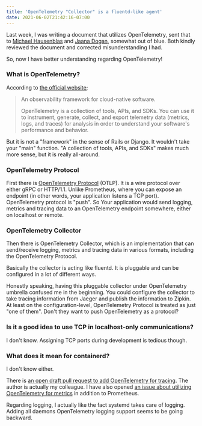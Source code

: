```yaml
---
title: 'OpenTelemetry "Collector" is a fluentd-like agent'
date: 2021-06-02T21:42:16-07:00
---
```


Last week, I was writing a document that utilizes OpenTelemetry, sent that to [Michael Hausenblas](https://github.com/mhausenblas) and [Jaana Dogan](https://github.com/rakyll), somewhat out of blue. Both kindly reviewed the document and corrected misunderstanding I had.

So, now I have better understanding regarding OpenTelemetry!

### What is OpenTelemetry?

According to [the official website](https://opentelemetry.io/);

> An observability framework for cloud-native software.
>
> OpenTelemetry is a collection of tools, APIs, and SDKs. You can use it to instrument, generate, collect, and export telemetry data (metrics, logs, and traces) for analysis in order to understand your software's performance and behavior.

But it is not a "framework" in the sense of Rails or Django. It wouldn't take your "main" function. "A collection of tools, APIs, and SDKs" makes much more sense, but it is really all-around.

### OpenTelemetry Protocol

First there is [OpenTelemetry Protocol](https://github.com/open-telemetry/opentelemetry-specification/blob/main/specification/protocol/otlp.md) (OTLP). It is a wire protocol over either gRPC or HTTP/1.1. Unlike Prometheus, where you can expose an endpoint (in other words, your application listens a TCP port). OpenTelemetry protocol is "push". So Your application would send logging, metrics and tracing data to an OpenTelemetry endpoint somewhere, either on localhost or remote.

### OpenTelemetry Collector

Then there is OpenTelemetry Collector, which is an implementation that can send/receive logging, metrics and tracing data in various formats, including the OpenTelemetry Protocol.

Basically the collector is acting like fluentd. It is pluggable and can be configured in a lot of different ways.

Honestly speaking, having this pluggable collector under OpenTelemetry umbrella confused me in the beginning. You could configure the collector to take tracing information from Jaeger and publish the information to Zipkin. At least on the configuration-level, OpenTelemetry Protocol is treated as just "one of them". Don't they want to push OpenTelemetry as a protocol?

### Is it a good idea to use TCP in localhost-only communications?

I don't know. Assigning TCP ports during development is tedious though.

### What does it mean for containerd?

I don't know either.

There is [an open draft pull request to add OpenTelemetry for tracing](https://github.com/containerd/containerd/pull/5489). The author is actually my colleague. I have also opened [an issue about utilizing OpenTelemetry for metrics](https://github.com/containerd/containerd/issues/5543) in addition to Prometheus.

Regarding logging, I actually like the fact systemd takes care of logging. Adding all daemons OpenTelemetry logging support seems to be going backward.
